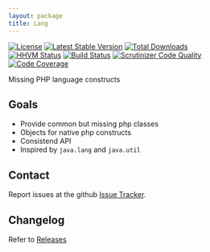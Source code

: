 ```yaml
---
layout: package
title: Lang
---
```


[![License](https://poser.pugx.org/phootwork/lang/license)](https://packagist.org/packages/phootwork/lang)
[![Latest Stable Version](https://poser.pugx.org/phootwork/lang/v/stable)](https://packagist.org/packages/phootwork/lang)
[![Total Downloads](https://poser.pugx.org/phootwork/lang/downloads)](https://packagist.org/packages/phootwork/lang)<br>
[![HHVM Status](http://hhvm.h4cc.de/badge/phootwork/lang.svg?style=flat)](http://hhvm.h4cc.de/package/phootwork/lang)
[![Build Status](https://travis-ci.org/phootwork/lang.svg?branch=master)](https://travis-ci.org/phootwork/lang)
[![Scrutinizer Code Quality](https://scrutinizer-ci.com/g/phootwork/lang/badges/quality-score.png?b=master)](https://scrutinizer-ci.com/g/phootwork/lang/?branch=master)
[![Code Coverage](https://scrutinizer-ci.com/g/phootwork/lang/badges/coverage.png?b=master)](https://scrutinizer-ci.com/g/phootwork/lang/?branch=master)

Missing PHP language constructs

## Goals

- Provide common but missing php classes
- Objects for native php constructs
- Consistend API
- Inspired by `java.lang` and  `java.util`

## Contact

Report issues at the github [Issue Tracker](https://github.com/phootwork/lang/issues).

## Changelog

Refer to [Releases](https://github.com/phootwork/lang/releases)
